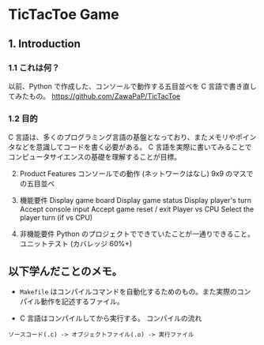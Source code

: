 # TicTacToe Game

## 1. Introduction

### 1.1 これは何？

以前、Python で作成した、コンソールで動作する五目並べを C 言語で書き直してみたもの。
https://github.com/ZawaPaP/TicTacToe

### 1.2 目的

C 言語は、多くのプログラミング言語の基盤となっており、またメモリやポインタなどを意識してコードを書く必要がある。
C 言語を実際に書いてみることでコンピュータサイエンスの基礎を理解することが目標。

2. Product Features
   コンソールでの動作 (ネットワークはなし)
   9x9 のマスでの五目並べ

3. 機能要件
   Display game board
   Display game status
   Display player's turn
   Accept console input
   Accept game reset / exit
   Player vs CPU
   Select the player turn (if vs CPU)

4. 非機能要件
   Python のプロジェクトでできていたことが一通りできること。
   ユニットテスト (カバレッジ 60%+)

## 以下学んだことのメモ。

- `Makefile` はコンパイルコマンドを自動化するためのもの。また実際のコンパイル動作を記述するファイル。

- C 言語はコンパイルしてから実行する。
  コンパイルの流れ

```
ソースコード(.c) -> オブジェクトファイル(.o) -> 実行ファイル
```
